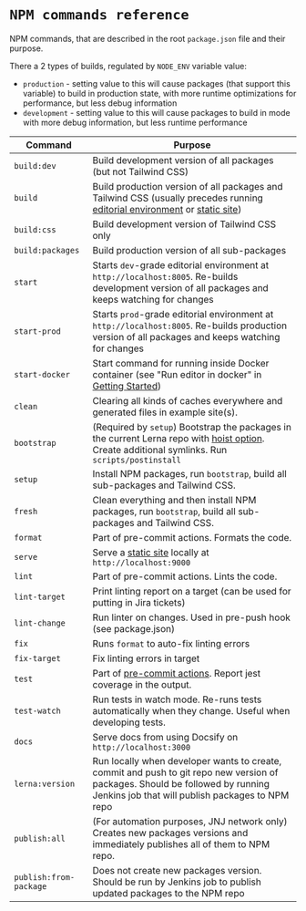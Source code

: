 # `NPM commands reference`

NPM commands, that are described in the root `package.json` file and their purpose.

There a 2 types of builds, regulated by `NODE_ENV` variable value:
- `production` - setting value to this will cause packages (that support this variable) to build in production state, with more 
runtime optimizations for performance, but less debug information
- `development` - setting value to this will cause packages to build in mode with more debug information, but less runtime 
performance  

| Command          | Purpose      |
|------------------|------------|
| `build:dev`      | Build development version of all packages (but not Tailwind CSS) |
| `build`          | Build production version of all packages and Tailwind CSS (usually precedes running [editorial environment](../GettingStarted.md?id=run-editor-locally) or [static site](../Deployment/build.md?id=building-and-serving-a-static-site))
| `build:css`      | Build development version of Tailwind CSS only |
| `build:packages` | Build production version of all sub-packages |
| `start`          | Starts `dev`-grade editorial environment at `http://localhost:8005`. Re-builds development version of all packages and keeps watching for changes |
| `start-prod`     | Starts `prod`-grade editorial environment at `http://localhost:8005`. Re-builds production version of all packages and keeps watching for changes |
| `start-docker`   | Start command for running inside Docker container (see "Run editor in docker" in [Getting Started](../GettingStarted.md)) |
| `clean`          | Clearing all kinds of caches everywhere and generated files in example site(s).
| `bootstrap`      | (Required by `setup`) Bootstrap the packages in the current Lerna repo with [hoist option](https://github.com/lerna/lerna/blob/master/commands/bootstrap/README.md#--hoist-glob). Create additional symlinks. Run `scripts/postinstall` |
| `setup`          | Install NPM packages, run `bootstrap`, build all sub-packages and Tailwind CSS. |
| `fresh`          | Clean everything and then install NPM packages, run `bootstrap`, build all sub-packages and Tailwind CSS. | 
| `format`         | Part of pre-commit actions. Formats the code. | 
| `serve`          | Serve a [static site](../Deployment/build.md?id=building-and-serving-a-static-site) locally at `http://localhost:9000`
| `lint`           | Part of pre-commit actions. Lints the code. | 
| `lint-target`    | Print linting report on a target (can be used for putting in Jira tickets) |
| `lint-change`    | Run linter on changes. Used in pre-push hook (see package.json) |
| `fix`            | Runs `format` to auto-fix linting errors 
| `fix-target`     | Fix linting errors in target | 
| `test`           | Part of [pre-commit actions](../Team/Scrum.md?id=code-management-and-pull-requests). Report jest coverage in the output. | 
| `test-watch`     | Run tests in watch mode. Re-runs tests automatically when they change. Useful when developing tests. |
| `docs`           | Serve docs from using Docsify on `http://localhost:3000`
| `lerna:version`  | Run locally when developer wants to create, commit and push to git repo new version of packages. Should be followed by running Jenkins job that will publish packages to NPM repo   
| `publish:all`    | (For automation purposes, JNJ network only) Creates new packages versions and immediately publishes all of them to NPM repo.  
| `publish:from-package` | Does not create new packages version. Should be run by Jenkins job to publish updated packages to the NPM repo 

